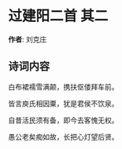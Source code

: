 # 过建阳二首  其二

**作者**: 刘克庄

## 诗词内容

白布裙襦雪满颠，携扶伛偻拜车前。

皆言庾氏相因粟，犹是君侯不饮泉。

自昔活民须有备，即今去客愧无权。

愚公老矣痴如故，长把心灯望后贤。

